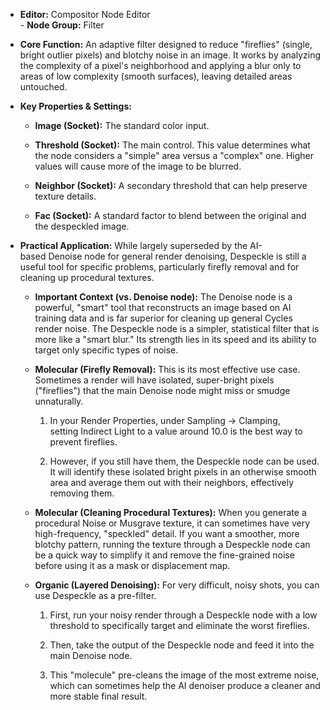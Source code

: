 - **Editor:** Compositor Node Editor  
- **Node Group:** Filter
    
- **Core Function:** An adaptive filter designed to reduce "fireflies" (single, bright outlier pixels) and blotchy noise in an image. It works by analyzing the complexity of a pixel's neighborhood and applying a blur only to areas of low complexity (smooth surfaces), leaving detailed areas untouched.
    
- **Key Properties & Settings:**
    
    - **Image (Socket):** The standard color input.
        
    - **Threshold (Socket):** The main control. This value determines what the node considers a "simple" area versus a "complex" one. Higher values will cause more of the image to be blurred.
        
    - **Neighbor (Socket):** A secondary threshold that can help preserve texture details.
        
    - **Fac (Socket):** A standard factor to blend between the original and the despeckled image.
        
- **Practical Application:** While largely superseded by the AI-based Denoise node for general render denoising, Despeckle is still a useful tool for specific problems, particularly firefly removal and for cleaning up procedural textures.
    
    - **Important Context (vs. Denoise node):** The Denoise node is a powerful, "smart" tool that reconstructs an image based on AI training data and is far superior for cleaning up general Cycles render noise. The Despeckle node is a simpler, statistical filter that is more like a "smart blur." Its strength lies in its speed and its ability to target only specific types of noise.
        
    - **Molecular (Firefly Removal):** This is its most effective use case. Sometimes a render will have isolated, super-bright pixels ("fireflies") that the main Denoise node might miss or smudge unnaturally.
        
        1. In your Render Properties, under Sampling -> Clamping, setting Indirect Light to a value around 10.0 is the best way to prevent fireflies.
            
        2. However, if you still have them, the Despeckle node can be used. It will identify these isolated bright pixels in an otherwise smooth area and average them out with their neighbors, effectively removing them.
            
    - **Molecular (Cleaning Procedural Textures):** When you generate a procedural Noise or Musgrave texture, it can sometimes have very high-frequency, "speckled" detail. If you want a smoother, more blotchy pattern, running the texture through a Despeckle node can be a quick way to simplify it and remove the fine-grained noise before using it as a mask or displacement map.
        
    - **Organic (Layered Denoising):** For very difficult, noisy shots, you can use Despeckle as a pre-filter.
        
        1. First, run your noisy render through a Despeckle node with a low threshold to specifically target and eliminate the worst fireflies.
            
        2. Then, take the output of the Despeckle node and feed it into the main Denoise node.
            
        3. This "molecule" pre-cleans the image of the most extreme noise, which can sometimes help the AI denoiser produce a cleaner and more stable final result.